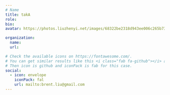 ```yaml
---
# Name
title: takA
role:
bio:
avatar: https://photos.liuzhenyi.net/images/68322be2318d943ee006c265b7381a7f.jpg

organization:
  name:
  url:

# Check the available icons on https://fontawesome.com/.
# You can get similar results like this <i class="fab fa-github"></i> after searching.
# Then icon is github and iconPack is fab for this case.
social:
  - icon: envelope
    iconPack: fal
    url: mailto:brent.liu@gmail.com
---
```

